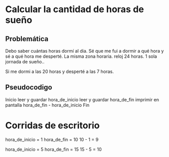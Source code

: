 # Calcular la cantidad de horas de sueño

## Problemática
Debo saber cuántas horas dormí al dia. Sé que me fui a dormir a qué hora y sé a qué hora me desperté. La misma zona horaria. reloj 24 horas. 1 sola jornada de sueño.. 

Si me dormi a las 20 horas y desperté a las 7 horas. 

## Pseudocodigo
Inicio
    leer y guardar hora_de_inicio
    leer y guardar hora_de_fin
    imprimir en pantalla hora_de_fin - hora_de_inicio
Fin

# Corridas de escritorio
hora_de_inicio = 1
hora_de_fin = 10
10 - 1 = 9

hora_de_inicio = 5
hora_de_fin = 15
15 - 5 = 10

